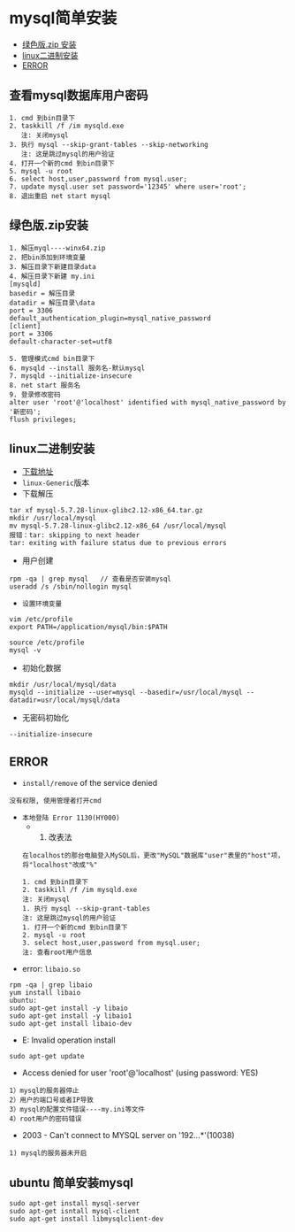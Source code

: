 # mysql简单安装
   - [绿色版.zip 安装](#绿色版.zip安装)
   - [linux二进制安装](#linux二进制安装)
   - [ERROR](#ERROR)

## 查看mysql数据库用户密码
```
1. cmd 到bin目录下
2. taskkill /f /im mysqld.exe
   注: 关闭mysql
3. 执行 mysql --skip-grant-tables --skip-networking
   注: 这是跳过mysql的用户验证
4. 打开一个新的cmd 到bin目录下
5. mysql -u root
6. select host,user,password from mysql.user;
7. update mysql.user set password='12345' where user='root';
8. 退出重启 net start mysql
```

## 绿色版.zip安装
```
1. 解压myql----winx64.zip
2. 把bin添加到环境变量
3. 解压目录下新建目录data
4. 解压目录下新建 my.ini
[mysqld]
basedir = 解压目录
datadir = 解压目录\data
port = 3306
default_authentication_plugin=mysql_native_password
[client]
port = 3306
default-character-set=utf8

5. 管理模式cmd bin目录下
6. mysqld --install 服务名-默认mysql
7. mysqld --initialize-insecure
8. net start 服务名
9. 登录修改密码
alter user 'root'@'localhost' identified with mysql_native_password by '新密码';
flush privileges;
```

## linux二进制安装
- <a href='https://downloads.mysql.com/archives/community/'>下载地址</a>
- `linux-Generic`版本
- 下载解压
```
tar xf mysql-5.7.28-linux-glibc2.12-x86_64.tar.gz
mkdir /usr/local/mysql
mv mysql-5.7.28-linux-glibc2.12-x86_64 /usr/local/mysql
报错：tar: skipping to next header
tar: exiting with failure status due to previous errors
```
- 用户创建
```
rpm -qa | grep mysql   // 查看是否安装mysql
useradd /s /sbin/nollogin mysql
```
- `设置环境变量`
```
vim /etc/profile
export PATH=/application/mysql/bin:$PATH

source /etc/profile
mysql -v
```
- 初始化数据
```
mkdir /usr/local/mysql/data
mysqld --initialize --user=mysql --basedir=/usr/local/mysql --datadir=usr/local/mysql/data
```
- 无密码初始化
```
--initialize-insecure
```

## ERROR
- `install/remove` of the service denied
```
没有权限, 使用管理者打开cmd
```
- `本地登陆 Error 1130(HY000)`
  - 1. 改表法
   ```
   在localhost的那台电脑登入MySQL后，更改"MySQL"数据库"user"表里的"host"项，将"localhost"改成"%"
   ```
   ```
   1. cmd 到bin目录下
   2. taskkill /f /im mysqld.exe
   注: 关闭mysql
   1. 执行 mysql --skip-grant-tables
   注: 这是跳过mysql的用户验证
  1. 打开一个新的cmd 到bin目录下
  2. mysql -u root
  3. select host,user,password from mysql.user;
   注: 查看root用户信息
   ```
- error: `libaio.so`
```
rpm -qa | grep libaio
yum install libaio
ubuntu: 
sudo apt-get install -y libaio
sudo apt-get install -y libaio1
sudo apt-get install libaio-dev
```
- E: Invalid operation install
```
sudo apt-get update
```

- Access denied for user 'root'@'localhost' (using password: YES)
```
1）mysql的服务器停止
2）用户的端口号或者IP导致
3）mysql的配置文件错误----my.ini等文件
4）root用户的密码错误
```

- 2003 - Can't connect to MYSQL server on '192.*.*.*'(10038)
```
1) mysql的服务器未开启
```

## ubuntu 简单安装mysql
```
sudo apt-get install mysql-server
sudo apt-get isntall mysql-client
sudo apt-get install libmysqlclient-dev
```